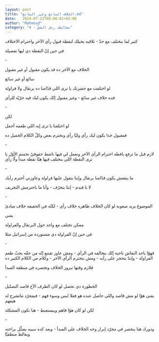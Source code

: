 ```yaml
---
layout: post
title: "الخلاف السائغ وغير السائغ.md"
date:   2024-07-21T00:00:01+03:00
author: "Mahmoud"
category: "4 - مغالطة رجل القشّ"
---
```

كتير لما بنختلف مع حدّ - تلاقيه يحيلك لنقطة قبول رأي
الآخر واحترام الاختلاف

في حين إنّ النقطة دي ليها تفصيلة

\-

الخلاف مع الآخر ده قد يكون مقبول أو غير مقبول

سائغ أو غير سائغ

لو اختلفت مع حضرتك يا ترى اللي قدّامنا ده برتقال ولا
فراولة

فده خلاف غير سائغ - وغير مقبول إنّك يكون ليك فيه حرّيّة
للرأي

\-

لكن

لو اختلفنا يا ترى إيه اللي طعمه أجمل

فمقبول جدا يكون ليك رأي وليّا رأي ونحترم بعض وكلّ الكلام
الجميل ده

\-

لازم قبل ما ترفع يافطة احترام الرأي الآخر وتعمل لي فيها
ناشط حقوقيّ نحسم الأوّل يا ترى النقطة اللي بنختلف فيها هيّا نقطة مبدأ ولّا
رأي

\-

ما ينفعش يكون قدّامنا برتقال وإنتا بتقول عليها فراولة
وعاوزني أحترم رأيك

لا يا فندم - إنتا بتخرّف - وأنا ما باحترمش التخريف

\-

الموضوع يزيد صعوبة لو كان الخلاف ظاهره خلاف رأي - لكنّه
في الحقيقة خلاف مبادئ

يعني

ممكن تختلف مع واحد حول البرتقال والفراولة

في حين إنّ الفراولة دي مستوردة من إسرائيل مثلا

\-

فهوّا ياخد النقاش ناحية إنّك بتخالفه في الرأي - ومش عاوز
تقتنع إنّه من حقّه يحبّ طعم الفراولة - وإنتا بتحجر على رأيه - ومش بتحترم
الرأي الآخر - وكلام من الكلام الكبير ده

فلازم وقتها تبروز الخلاف وتحصره في منطقة المبدأ

\-

الخطورة دي تحصل لو كان الطرف الآخ قاصد التضليل

يعني هوّا لو مش قاصد واللي حاصل عنده هو فعلا لبس وسوء
فهم - فبمجرّد ماتشرح له هيفهم

لكن لو كان هوّا فاهم وبيستعبط -
هنا تكون المشكلة

\-

ودورك هنا ينحصر في مجرّد إبراز وجه الخلاف على المبدأ -
وبعد كده سيبه يضلّل براحته ويغالط منطقيّا

